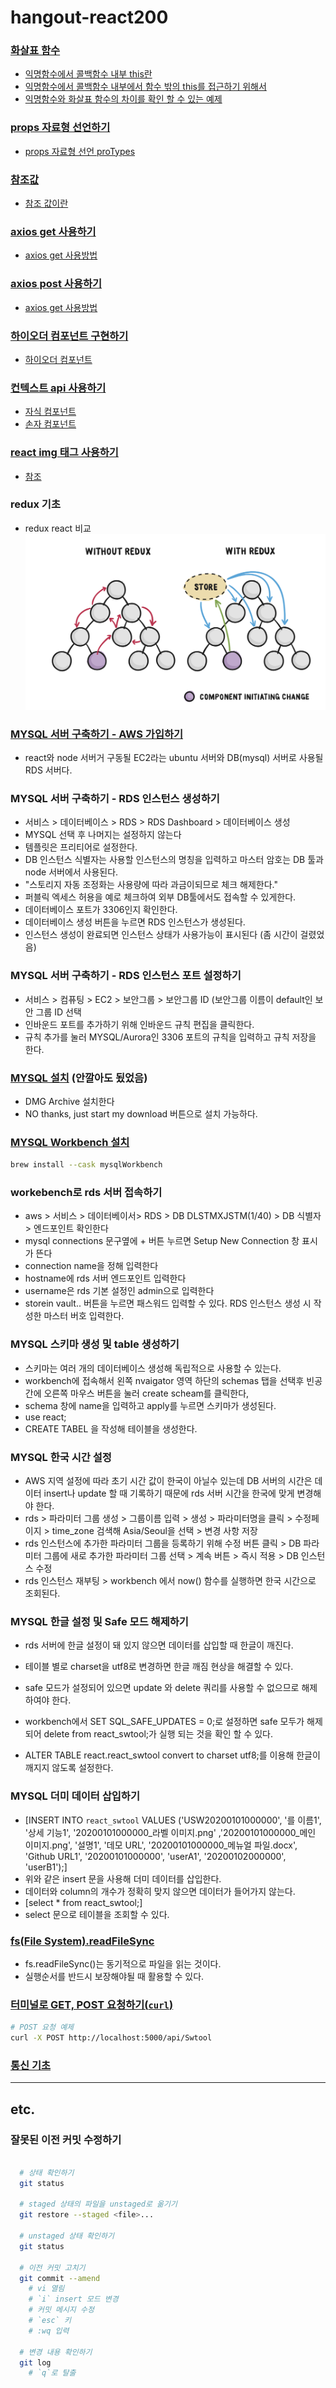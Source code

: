 # hangout-react200

### [화살표 함수](./src/component/R013_ArrowFunction.js#L34)
- [익명함수에서 콜백함수 내부 this란](./src/component/R013_ArrowFunction.js#L35-L36)
- [익명함수에서 콜백함수 내부에서 함수 밖의 this를 접근하기 위해서](./src/component/R013_ArrowFunction.js#L48-L51)
- [익명함수와 화살표 함수의 차이를 확인 할 수 있는 예제](./src/component/R013_ArrowFunction.js#L52-L55)

### [props 자료형 선언하기](./src/component/R018_PropsDatatype.js)
- [props 자료형 선언 proTypes](./src/component/R018_PropsDatatype.js#L23-L36)

### [참조값](./src/component/R028_PureComponentClass.js)
- [참조 값이란](./src/component/R028_PureComponentClass.js#L34-L36)

### [axios get 사용하기](./src/component/R061_AxiosGet.js)
- [axios get 사용방법](./src/component/R061_AxiosGet.js#L13-L16)

### [axios post 사용하기](./src/component/R062_AxiosPost.js)
- [axios get 사용방법](./src/component/R062_AxiosPost.js#L13-L16)

### [하이오더 컴포넌트 구현하기](./src/Hoc/R075_ReactHoc.js)
- [하이오더 컴포넌트](./src/Hoc/withHocComponent.js)

### [컨텍스트 api 사용하기](./src/Context/R076_ContextApi.js)
- [자식 컴포넌트](./src/Context/contextChildren.js)
- [손자 컴포넌트](./src/Context/contextChildren2.js)

### [react img 태그 사용하기 ](./src/component/LoginForm.js)
- [참조](https://gomgomkim.tistory.com/11)

### redux 기초
- redux react 비교 
  ![](./img/react-vs-redux.png)


### [MYSQL 서버 구축하기 - AWS 가입하기](https://aws.amazon.com/ko/)
- react와 node 서버거 구동될 EC2라는 ubuntu 서버와 DB(mysql) 서버로 사용될 RDS 서버다.

### MYSQL 서버 구축하기 - RDS 인스턴스 생성하기
- 서비스 > 데이터베이스 > RDS > RDS Dashboard > 데이터베이스 생성
- MYSQL 선택 후 나머지는 설정하지 않는다
- 템플릿은 프리티어로 설정한다. 
- DB 인스턴스 식별자는 사용할 인스턴스의 명칭을 입력하고 마스터 암호는 DB 툴과 node 서버에서 사용된다.
- "스토리지 자동 조정화는 사용량에 따라 과금이되므로 체크 해제한다."
- 퍼블릭 엑세스 허용을 예로 체크하여 외부 DB툴에서도 접속할 수 있게한다. 
- 데이터베이스 포트가 3306인지 확인한다.
- 데이터베이스 생성 버튼을 누르면 RDS 인스턴스가 생성된다.
- 인스턴스 생성이 완료되면 인스턴스 상태가 사용가능이 표시된다 (좀 시간이 걸렸었음)

### MYSQL 서버 구축하기 - RDS 인스턴스 포트 설정하기
- 서비스 > 컴퓨팅 > EC2 > 보안그룹 > 보안그룹 ID (보안그룹 이름이 default인 보안 그룹 ID 선택
- 인바운드 포트를 추가하기 위해 인바운드 규칙 편집을 클릭한다.
- 규칙 추가를 눌러 MYSQL/Aurora인 3306 포트의 규칙을 입력하고 규칙 저장을 한다.

### [MYSQL 설치](https://dev.mysql.com/downloads/mysql/) (안깔아도 됬었음)
- DMG Archive 설치한다
- NO thanks, just start my download 버튼으로 설치 가능하다. 

### [MYSQL Workbench 설치](https://dev.mysql.com/downloads/workbench/)

```bash
brew install --cask mysqlWorkbench
```

### workebench로 rds 서버 접속하기
- aws > 서비스 > 데이터베이서> RDS > DB DLSTMXJSTM(1/40) > DB 식별자 > 엔드포인트 확인한다
- mysql connections 문구옆에 + 버튼 누르면 Setup New Connection 창 표시가 뜬다
- connection name을 정해 입력한다
- hostname에 rds 서버 엔드포인트 입력한다
- username은 rds 기본 설정인 admin으로 입력한다
- storein vault.. 버튼을 누르면 패스워드 입력할 수 있다. RDS 인스턴스 생성 시 작성한 마스터 버호 입력한다.


### MYSQL 스키마 생성 및 table 생성하기
- 스키마는 여러 개의 데이터베이스 생성해 독립적으로 사용할 수 있는다.
- workbench에 접속해서 왼쪽 nvaigator 영역 하단의 schemas 탭을 선택후 빈공간에 오른쪽 마우스 버튼을 눌러 create scheam를 클릭한다,
- schema 창에 name을 입력하고 apply를 누르면 스키마가 생성된다.
- use react; 
- CREATE TABEL 을 작성해 테이블을 생성한다.


### MYSQL 한국 시간 설정
- AWS 지역 설정에 따라 초기 시간 값이 한국이 아닐수 있는데 DB 서버의 시간은 데이터 insert나 update 할 때 기록하기 때문에 rds 서버 시간을 한국에 맞게 변경해야 한다.
- rds > 파라미터 그룹 생성 > 그룹이름 입력 > 생성 > 파라미터명을 클릭 > 수정페이지 > time_zone 검색해 Asia/Seoul을 선택 > 변경 사항 저장 
- rds 인스턴스에 추가한 파라미터 그룹을 등록하기 위해 수정 버튼 클릭 > DB 파라미터 그룹에 새로 추가한 파라미터 그룹 선택 > 계속 버튼 > 즉시 적용 > DB 인스턴스 수정
- rds 인스턴스 재부팅 > workbench 에서 now() 함수를 실행하면 한국 시간으로 조회된다. 

### MYSQL 한글 설정 및 Safe 모드 해제하기
- rds 서버에 한글 설정이 돼 있지 않으면 데이터를 삽입할 때 한글이 깨진다.
- 테이블 별로 charset을 utf8로 변경하면 한글 깨짐 현상을 해결할 수 있다.
- safe 모드가 설정되어 있으면 update 와 delete 쿼리를 사용할 수 없으므로 해제하여야 한다.

- workbench에서 SET SQL_SAFE_UPDATES = 0;로 설정하면 safe 모두가 해제되어 delete from react_swtool;가 실행 되는 것을 확인 할 수 있다.
- ALTER TABLE react.react_swtool convert to charset utf8;를 이용해 한글이 깨지지 않도록 설정한다.

### MYSQL 더미 데이터 삽입하기
- [INSERT INTO `react_swtool` VALUES ('USW20200101000000', '를 이름1', '상세 기능1', '20200101000000_라벨 이미지.png' ,'20200101000000_메인 이미지.png', '설명1', '데모 URL', '20200101000000_메뉴얼 파일.docx', 'Github URL1', '20200101000000', 'userA1', '20200102000000', 'userB1');] 
- 위와 같은 insert 문을 사용해 더미 데이터를 삽입한다. 
- 데이터와 column의 개수가 정확히 맞지 않으면 데이터가 들어가지 않는다.
- [select * from react_swtool;] 
- select 문으로 테이블을 조회할 수 있다.

### [fs(File System).readFileSync](https://c17an.github.io/node/Nodejs%EB%A1%9C-%ED%8C%8C%EC%9D%BC-%EB%8B%A4%EB%A3%A8%EA%B8%B0/)
- fs.readFileSync()는 동기적으로 파일을 읽는 것이다.
- 실행순서를 반드시 보장해야될 때 활용할 수 있다.


### [터미널로 GET, POST 요청하기(`curl`)](https://developyo.tistory.com/11)

```bash
# POST 요청 예제
curl -X POST http://localhost:5000/api/Swtool
```

### [통신 기초](https://app.diagrams.net/#G1FJv5UvZXdqXAngooxW76wZUeuVpo6Q7y)
---

## etc.

### 잘못된 이전 커밋 수정하기

```bash

  # 상태 확인하기
  git status 

  # staged 상태의 파일을 unstaged로 옮기기
  git restore --staged <file>...

  # unstaged 상태 확인하기
  git status 

  # 이전 커밋 고치기 
  git commit --amend
    # vi 열림
    # `i` insert 모드 변경
    # 커밋 메시지 수정
    # `esc` 키
    # :wq 입력

  # 변경 내용 확인하기
  git log
    # `q`로 탈출
```